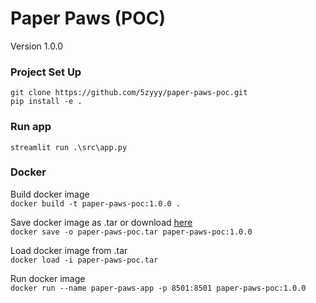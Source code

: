 # Paper Paws (POC)
Version 1.0.0

### Project Set Up
```git clone https://github.com/5zyyy/paper-paws-poc.git```
<br>
```pip install -e .```

### Run app
```streamlit run .\src\app.py```

### Docker
Build docker image
<br>
```docker build -t paper-paws-poc:1.0.0 .```

Save docker image as .tar or download [here](https://drive.google.com/file/d/1y2VrQ6zLwjj_E1R-Rwrc3tzCGA9SKIfu/view?usp=sharing)
<br>
```docker save -o paper-paws-poc.tar paper-paws-poc:1.0.0```

Load docker image from .tar
<br>
```docker load -i paper-paws-poc.tar```

Run docker image
<br>
```docker run --name paper-paws-app -p 8501:8501 paper-paws-poc:1.0.0```